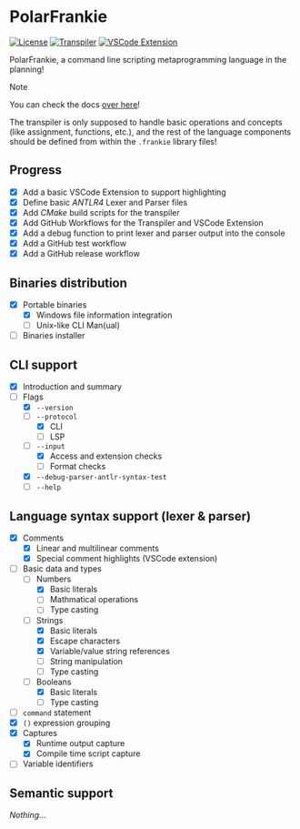 # PolarFrankie

[![License](https://img.shields.io/badge/license-Modified_MIT-blue.svg)](https://raw.githubusercontent.com/Ender-ing/frankie/main/LICENSE)
[![Transpiler](https://github.com/Ender-ing/frankie/actions/workflows/transpiler.yml/badge.svg)](https://github.com/Ender-ing/frankie/actions/workflows/transpiler.yml)
[![VSCode Extension](https://github.com/Ender-ing/frankie/actions/workflows/vscode_extension.yml/badge.svg)](https://github.com/Ender-ing/frankie/actions/workflows/vscode_extension.yml)

PolarFrankie, a command line scripting metaprogramming language in the planning!

> [!NOTE]
> You can check the docs [over here](https://docs.ender.ing/docs/frankie/intro/)!

The transpiler is only supposed to handle basic operations and concepts (like assignment, functions, etc.), and the
rest of the language components should be defined from within the `.frankie` library files!

## Progress

- [x] Add a basic VSCode Extension to support highlighting
- [x] Define basic *ANTLR4* Lexer and Parser files
- [x] Add *CMake* build scripts for the transpiler
- [x] Add GitHub Workflows for the Transpiler and VSCode Extension
- [x] Add a debug function to print lexer and parser output into the console
- [x] Add a GitHub test workflow
- [x] Add a GitHub release workflow

## Binaries distribution

- [x] Portable binaries
  - [x] Windows file information integration
  - [ ] Unix-like CLI Man(ual)
- [ ] Binaries installer

## CLI support

- [x] Introduction and summary
- [ ] Flags
  - [x] `--version`
  - [ ] `--protocol`
    - [x] CLI
    - [ ] LSP
  - [ ] `--input`
    - [x] Access and extension checks
    - [ ] Format checks
  - [x] `--debug-parser-antlr-syntax-test`
  - [ ] `--help`

## Language syntax support (lexer & parser)

- [x] Comments
  - [x] Linear and multilinear comments
  - [x] Special comment highlights (VSCode extension)
- [ ] Basic data and types
  - [ ] Numbers
    - [x] Basic literals
    - [ ] Mathmatical operations
    - [ ] Type casting
  - [ ] Strings
    - [x] Basic literals
    - [x] Escape characters
    - [x] Variable/value string references
    - [ ] String manipulation
    - [ ] Type casting
  - [ ] Booleans
    - [x] Basic literals
    - [ ] Type casting
- [ ] `command` statement
- [x] `()` expression grouping
- [x] Captures
  - [x] Runtime output capture
  - [x] Compile time script capture
- [ ] Variable identifiers

## Semantic support

*Nothing...*

